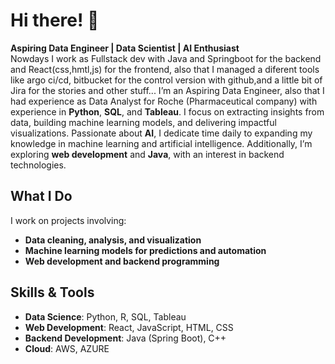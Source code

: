 # Hi there! 👋  

**Aspiring Data Engineer | Data Scientist | AI Enthusiast**  
Nowdays I work as Fullstack dev with Java and Springboot for the backend and React(css,hmtl,js) for the frontend, also that I managed a diferent tools like argo ci/cd, bitbucket for the control version with github,and a little bit of Jira for the stories and other stuff...
I’m an Aspiring Data Engineer, also that I had experience as Data Analyst for Roche (Pharmaceutical company) with experience in **Python**, **SQL**, and **Tableau**. I focus on extracting insights from data, building machine learning models, and delivering impactful visualizations. Passionate about **AI**, I dedicate time daily to expanding my knowledge in machine learning and artificial intelligence. Additionally, I’m exploring **web development** and **Java**, with an interest in backend technologies.  

## What I Do  
I work on projects involving:  
- **Data cleaning, analysis, and visualization**  
- **Machine learning models for predictions and automation**  
- **Web development and backend programming**  

## Skills & Tools  
- **Data Science**: Python, R, SQL, Tableau  
- **Web Development**: React, JavaScript, HTML, CSS  
- **Backend Development**: Java (Spring Boot), C++
- **Cloud**: AWS, AZURE
